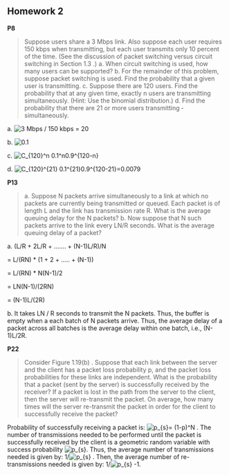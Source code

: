## Homework 2

**P8**

> Suppose users share a 3 Mbps link. Also suppose each user requires 150 kbps when transmitting, but each user transmits only 10 percent of the time. (See the discussion of packet switching versus circuit switching in Section 1.3 .)
> a. When circuit switching is used, how many users can be supported?
> b. For the remainder of this problem, suppose packet switching is used. Find the probability that a given user is transmitting.
> c. Suppose there are 120 users. Find the probability that at any given time, exactly n users are transmitting simultaneously. (Hint: Use the binomial distribution.)
> d. Find the probability that there are 21 or more users transmitting ­simultaneously.

a. <img src="https://latex.codecogs.com/gif.latex?3&space;Mbps&space;/&space;150&space;kbps&space;=&space;20" title="3 Mbps / 150 kbps = 20" />

b. <img src="https://latex.codecogs.com/gif.latex?0.1" title="0.1" />

c. <img src="https://latex.codecogs.com/gif.latex?C_{120}^n&space;0.1^n0.9^{120-n}" title="C_{120}^n 0.1^n0.9^{120-n}" />

d. <img src="https://latex.codecogs.com/gif.latex?C_{120}^{21}&space;0.1^{21}0.9^{120-21}=0.0079" title="C_{120}^{21} 0.1^{21}0.9^{120-21}=0.0079" />

**P13**

> a. Suppose N packets arrive simultaneously to a link at which no packets are currently being transmitted or queued. Each packet is of length L and the link has transmission rate R. What is the average queuing delay for the N packets?
> b. Now suppose that N such packets arrive to the link every LN/R seconds. What is the average queuing delay of a packet?

a. (L/R + 2L/R + ....... + (N-1)L/R)/N

= L/(RN) * (1 + 2 + ..... + (N-1))

= L/(RN) * N(N-1)/2

= LN(N-1)/(2RN)

= (N-1)L/(2R)

b. It takes LN / R seconds to transmit the N packets. Thus, the buffer is empty when a each batch of N packets arrive. Thus, the average delay of a packet across all batches is the average delay within one batch, i.e., (N-1)L/2R.

**P22**

> Consider Figure 1.19(b) . Suppose that each link between the server and the client has a packet loss probability p, and the packet loss probabilities for these links are independent. What is the probability that a packet (sent by the server) is successfully received by the receiver? If a packet is lost in the path from the server to the client, then the server will re-transmit the packet. On average, how many times will the server re-transmit the packet in order for the client to successfully receive the packet?

Probability of successfully receiving a packet is: <img src="https://latex.codecogs.com/gif.latex?p_{s}" title="p_{s}" />= (1-p)^N . The number of transmissions needed to be performed until the packet is successfully received by the client is a geometric random variable with success probability <img src="https://latex.codecogs.com/gif.latex?p_{s}" title="p_{s}" />. Thus, the average number of transmissions needed is given by: 1/<img src="https://latex.codecogs.com/gif.latex?p_{s}" title="p_{s}" /> . Then, the average number of re-transmissions needed is given by: 1/<img src="https://latex.codecogs.com/gif.latex?p_{s}" title="p_{s}" /> -1.